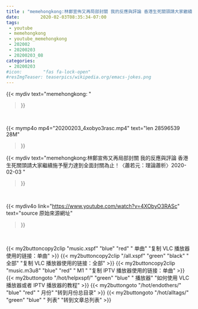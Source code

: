 ```yaml
---
title : "memehongkong:林鄭宣佈又再局部封關 我的反應與評論 香港生死關頭請大家繼續施予壓力達到全面封關為止！〈蕭若元：理論蕭析〉2020-02-03 "
date:        2020-02-03T08:35:34-07:00
tags:
 - youtube
 - memehongkong
 - youtube_memehongkong
 - 202002
 - 20200203
 - 20200203_08
categories:
 - 20200203
#icon:        "fas fa-lock-open"
#resImgTeaser: teaserpics/wikipedia.org/emacs-jokes.png
---
```


{{< mydiv text="memehongkong: "
>}}
<br>


{{< mymp4o mp4="20200203_4xobyo3rasc.mp4"
text="len 28596539    28M"
>}}


{{< mydiv text="memehongkong:林鄭宣佈又再局部封關 我的反應與評論 香港生死關頭請大家繼續施予壓力達到全面封關為止！〈蕭若元：理論蕭析〉2020-02-03 "
>}}
<br>

{{< mydiv4o link="https://www.youtube.com/watch?v=4XObyO3RASc"
text="source 原始來源網址"
>}}


<br>



{{< my2buttoncopy2clip "music.xspf"        "blue"   "red"    " 单曲"  "复制 VLC 播放器使用的链接：单曲" >}} {{< my2buttoncopy2clip "/all.xspf"         "green"  "black"  " 全部"  "复制 VLC 播放器使用的链接：全部" >}} {{< my2buttoncopy2clip "music.m3u8"        "blue"   "red"    " M1 "    "复制 IPTV 播放器使用的链接：单曲" >}} {{< my2buttongoto      "/hot/helpxspf/"    "green"  "blue"   " 播放器" "如何使用 VLC 播放器或者 IPTV 播放器的教程" >}} {{< my2buttongoto      "/hot/endothers/"   "blue"   "red"    " 月份"   "转到月份总目录" >}} {{< my2buttongoto      "/hot/alltags/"     "green"  "blue"   " 列表"   "转到文章总列表" >}} 
